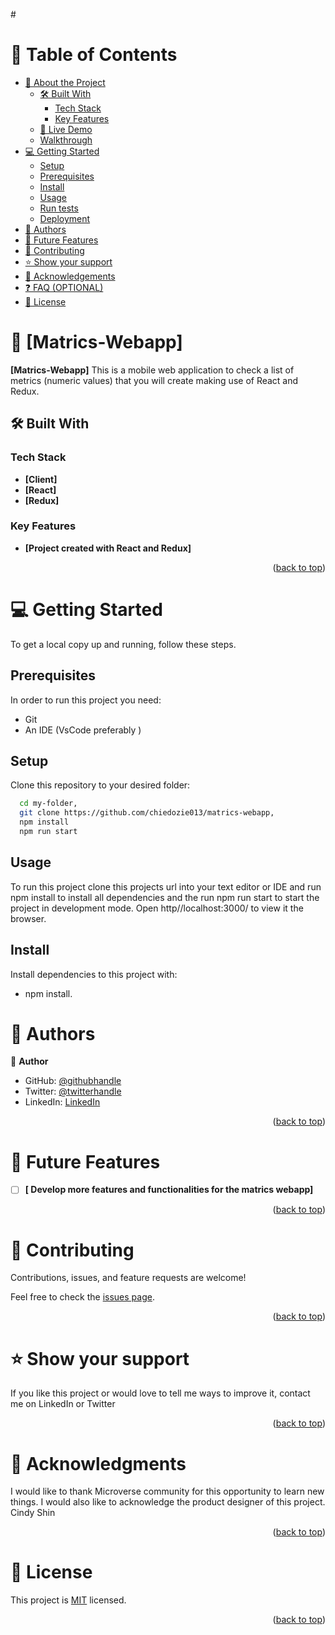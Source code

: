 #<a name="readme-top"></a>

# 📗 Table of Contents

- [📖 About the Project](#about-project)
  - [🛠 Built With](#built-with)
    - [Tech Stack](#tech-stack)
    - [Key Features](#key-features)
  - [🚀 Live Demo](#live-demo)
  - [ Walkthrough](#walkthrough-using-zoom)
- [💻 Getting Started](#getting-started)
  - [Setup](#setup)
  - [Prerequisites](#prerequisites)
  - [Install](#install)
  - [Usage](#usage)
  - [Run tests](#run-tests)
  - [Deployment](#triangular_flag_on_post-deployment)
- [👥 Authors](#authors)
- [🔭 Future Features](#future-features)
- [🤝 Contributing](#contributing)
- [⭐️ Show your support](#support)
- [🙏 Acknowledgements](#acknowledgements)
- [❓ FAQ (OPTIONAL)](#faq)
- [📝 License](#license)

# 📖 [Matrics-Webapp] <a name="about-project"></a>

**[Matrics-Webapp]**
This is a mobile web application to check a list of metrics (numeric values) that you will create making use of React and Redux.

## 🛠 Built With <a name="React"></a>

### Tech Stack <a name="Front end"></a>

- **[Client]**
- **[React]**
- **[Redux]**

### Key Features <a name="key-features"></a>

- **[Project created with React and Redux]**

<p align="right">(<a href="#readme-top">back to top</a>)</p>

# 💻 Getting Started <a name="getting-started"></a>

To get a local copy up and running, follow these steps.

## Prerequisites

In order to run this project you need:

- Git
- An IDE (VsCode preferably )

## Setup

Clone this repository to your desired folder:

```sh
  cd my-folder,
  git clone https://github.com/chiedozie013/matrics-webapp,
  npm install
  npm run start
```

## Usage

To run this project clone this projects url into your text editor or IDE and run npm install to install all dependencies and the run npm run start to start the project in development mode. Open http//localhost:3000/ to view it the browser.

## Install

Install dependencies to this project with:

- npm install.

# 👥 Authors <a name="authors"></a>

👤 **Author**

- GitHub: [@githubhandle](https://github.com/chiedozie013)
- Twitter: [@twitterhandle](https://twitter.com/edoziey)
- LinkedIn: [LinkedIn](https://www.linkedin.com/in/chiedozie013/)

<p align="right">(<a href="#readme-top">back to top</a>)</p>

# 🔭 Future Features <a name="future-features"></a>

- [ ] **[ Develop more features and functionalities for the matrics webapp]**

<p align="right">(<a href="#readme-top">back to top</a>)</p>

# 🤝 Contributing <a name="contributing"></a>

Contributions, issues, and feature requests are welcome!

Feel free to check the [issues page](https://github.com/chiedozie013/matrics-webapp/issues).

<p align="right">(<a href="#readme-top">back to top</a>)</p>

# ⭐️ Show your support <a name="support"></a>

If you like this project or would love to tell me ways to improve it, contact me on LinkedIn or Twitter

<p align="right">(<a href="#readme-top">back to top</a>)</p>

# 🙏 Acknowledgments <a name="acknowledgements"></a>

I would like to thank Microverse community for this opportunity to learn new things.
I would also like to acknowledge the product designer of this project. Cindy Shin

<p align="right">(<a href="#readme-top">back to top</a>)</p>

# 📝 License <a name="license"></a>

This project is [MIT](https://github.com/chiedozie013/matrics-webapp/blob/main/LICENSE) licensed.

<p align="right">(<a href="#readme-top">back to top</a>)</p>
